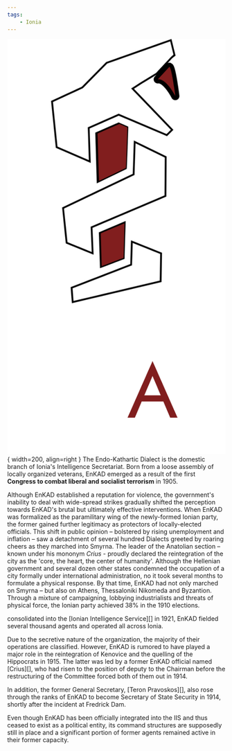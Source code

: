 ```yaml
---
tags:
    - Ionia
---
```


![EnKAD](../assets/organizations/EnKAD.png){ width=200, align=right }
The Endo-Kathartic Dialect is the domestic branch of Ionia's Intelligence Secretariat. Born from a loose assembly of locally organized veterans, EnKAD emerged as a result of the first **Congress to combat liberal and socialist terrorism** in 1905. 

Although EnKAD established a reputation for violence, the government's inability to deal with wide-spread strikes gradually shifted the perception towards EnKAD's brutal but ultimately effective interventions. When EnKAD was formalized as the paramilitary wing of the newly-formed Ionian party, the former gained further legitimacy as protectors of locally-elected officials. This shift in public opinion – bolstered by rising unemployment and inflation – saw a detachment of several hundred Dialects greeted by roaring cheers as they marched into Smyrna. The leader of the Anatolian section – known under his mononym *Crius* - proudly declared the reintegration of the city as the 'core, the heart, the center of humanity'. Although the Hellenian government and several dozen other states condemned the occupation of a city formally under international administration, no it took several months to formulate a physical response. By that time, EnKAD had not only marched on Smyrna – but also on Athens, Thessaloniki Nikomeda and Byzantion. Through a mixture of campaigning, lobbying industrialists and threats of physical force, the Ionian party achieved 38% in the 1910 elections. 

consolidated into the [Ionian Intelligence Service][] in 1921, EnKAD fielded several thousand agents and operated all across Ionia.

Due to the secretive nature of the organization, the majority of their operations are classified. However, EnKAD is rumored to have played a major role in the reintegration of Kenovice and the quelling of the Hippocrats in 1915. The latter was led by a former EnKAD official named [Crius][], who had risen to the position of deputy to the Chairman before the restructuring of the Committee forced both of them out in 1914.

In addition, the former General Secretary, [Teron Pravoskos][], also rose through the ranks of EnKAD to become Secretary of State Security in 1914, shortly after the incident at Fredrick Dam.

Even though EnKAD has been officially integrated into the IIS and thus ceased to exist as a political entity, its command structures are supposedly still in place and a significant portion of former agents remained active in their former capacity.